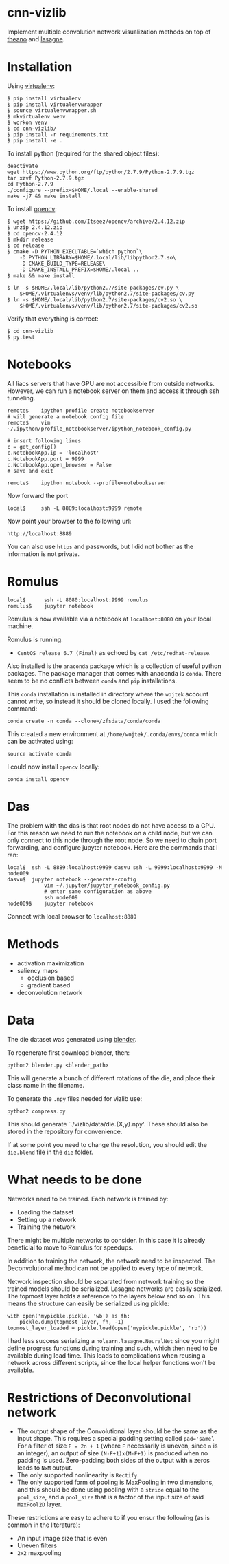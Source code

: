# cnn-vizlib

Implement multiple convolution network visualization methods on top of [theano](https://github.com/Theano/Theano) and [lasagne](https://github.com/Lasagne/Lasagne).

# Installation

Using [virtualenv](http://docs.python-guide.org/en/latest/dev/virtualenvs/):

    $ pip install virtualenv
    $ pip install virtualenvwrapper
    $ source virtualenvwrapper.sh
    $ mkvirtualenv venv
    $ workon venv
    $ cd cnn-vizlib/
    $ pip install -r requirements.txt
    $ pip install -e .

To install python (required for the shared object files):

    deactivate
    wget https://www.python.org/ftp/python/2.7.9/Python-2.7.9.tgz
    tar xzvf Python-2.7.9.tgz 
    cd Python-2.7.9
    ./configure --prefix=$HOME/.local --enable-shared
    make -j7 && make install

To install [opencv](http://opencv.org/downloads.html):

    $ wget https://github.com/Itseez/opencv/archive/2.4.12.zip
    $ unzip 2.4.12.zip
    $ cd opencv-2.4.12
    $ mkdir release
    $ cd release
    $ cmake -D PYTHON_EXECUTABLE=`which python`\
        -D PYTHON_LIBRARY=$HOME/.local/lib/libpython2.7.so\
        -D CMAKE_BUILD_TYPE=RELEASE\
        -D CMAKE_INSTALL_PREFIX=$HOME/.local ..
    $ make && make install

    $ ln -s $HOME/.local/lib/python2.7/site-packages/cv.py \
        $HOME/.virtualenvs/venv/lib/python2.7/site-packages/cv.py
    $ ln -s $HOME/.local/lib/python2.7/site-packages/cv2.so \
        $HOME/.virtualenvs/venv/lib/python2.7/site-packages/cv2.so

Verify that everything is correct:

    $ cd cnn-vizlib
    $ py.test

# Notebooks

All liacs servers that have GPU are not accessible from outside networks.
However, we can run a notebook server on them and access it through ssh
tunneling.

    remote$    ipython profile create notebookserver
    # will generate a notebook config file
    remote$    vim ~/.ipython/profile_notebookserver/ipython_notebook_config.py

    # insert following lines
    c = get_config()
    c.NotebookApp.ip = 'localhost'
    c.NotebookApp.port = 9999
    c.NotebookApp.open_browser = False
    # save and exit

    remote$    ipython notebook --profile=notebookserver

Now forward the port

    local$     ssh -L 8889:localhost:9999 remote

Now point your browser to the following url:

    http://localhost:8889

You can also use `https` and passwords, but I did not bother as the information
is not private.

# Romulus

    local$      ssh -L 8080:localhost:9999 romulus
    romulus$    jupyter notebook

Romulus is now available via a notebook at `localhost:8080` on your local
machine.

Romulus is running:
- `CentOS release 6.7 (Final)` as echoed by `cat /etc/redhat-release`.

Also installed is the `anaconda` package which is a collection of useful python
packages. The package manager that comes with anaconda is `conda`. There seem to
be no conflicts between `conda` and `pip` installations.

This `conda` installation is installed in directory where the `wojtek` account
cannot write, so instead it should be cloned locally. I used the following
command:

    conda create -n conda --clone=/zfsdata/conda/conda

This created a new environment at `/home/wojtek/.conda/envs/conda` which can be
activated using:

    source activate conda

I could now install `opencv` locally:

    conda install opencv

# Das

The problem with the das is that root nodes do not have access to a GPU.
For this reason we need to run the notebook on a child node, but we can only
connect to this node through the root node. So we need to chain port forwarding,
and configure jupyter notebook. Here are the commands that I ran:

    local$ 	ssh -L 8889:localhost:9999 dasvu ssh -L 9999:localhost:9999 -N node009
    dasvu$ 	jupyter notebook --generate-config
                vim ~/.jupyter/jupyter_notebook_config.py
                # enter same configuration as above
                ssh node009
    node009$    jupyter notebook

Connect with local browser to `localhost:8889`

# Methods

- activation maximization
- saliency maps
    - occlusion based
    - gradient based
- deconvolution network

# Data

The die dataset was generated using
[blender](https://www.blender.org/download/).

To regenerate first download blender, then:

    python2 blender.py <blender_path>

This will generate a bunch of different rotations of the die, and place their
class name in the filename.

To generate the `.npy` files needed for vizlib use:

    python2 compress.py

This should generate `./vizlib/data/die.{X,y}.npy'. These should also be stored
in the repository for convenience.

If at some point you need to change the resolution, you should edit the
`die.blend` file in the `die` folder.

# What needs to be done

Networks need to be trained. Each network is trained by:

- Loading the dataset
- Setting up a network
- Training the network

There might be multiple networks to consider. In this case it is already
beneficial to move to Romulus for speedups.

In addition to training the network, the network need to be inspected. The
Deconvolutional method can not be applied to every type of network.

Network inspection should be separated from network training so the trained
models should be serialized. Lasagne networks are easily serialized. The topmost
layer holds a reference to the layers below and so on. This means the structure
can easily be serialized using pickle:

    with open('mypickle.pickle, 'wb') as fh:
        pickle.dump(topmost_layer, fh, -1)
    topmost_layer_loaded = pickle.load(open('mypickle.pickle', 'rb'))

I had less success serializing a `nolearn.lasagne.NeuralNet` since you might
define progress functions during training and such, which then need to be
available during load time. This leads to complications when reusing a network
across different scripts, since the local helper functions won't be available.

# Restrictions of Deconvolutional network

- The output shape of the Convolutional layer should be the same as the input shape.
  This requires a special padding setting called `pad='same`'. For a filter of size
  `F = 2n + 1` (where `F` necessarily is uneven, since `n` is an integer), an
  output of size `(N-F+1)x(M-F+1)` is produced when no padding is used.
  Zero-padding both sides of the output with `n` zeros leads to `NxM` output.
- The only supported nonlinearity is `Rectify`.
- The only supported form of pooling is MaxPooling in two dimensions, and this
  should be done using pooling with a `stride` equal to the `pool_size`, and a
  `pool_size` that is a factor of the input size of said `MaxPool2D` layer.

These restrictions are easy to adhere to if you ensur the following (as is
common in the literature):

- An input image size that is even
- Uneven filters
- `2x2` maxpooling
